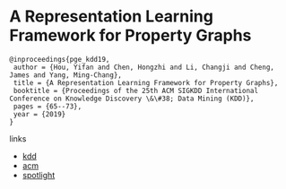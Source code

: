 # A Representation Learning Framework for Property Graphs

```
@inproceedings{pge_kdd19,
 author = {Hou, Yifan and Chen, Hongzhi and Li, Changji and Cheng, James and Yang, Ming-Chang},
 title = {A Representation Learning Framework for Property Graphs},
 booktitle = {Proceedings of the 25th ACM SIGKDD International Conference on Knowledge Discovery \&\#38; Data Mining (KDD)},
 pages = {65--73},
 year = {2019}
} 
```

links
- [kdd](https://www.kdd.org/kdd2019/accepted-papers/view/a-representation-learning-framework-for-property-graphs)
- [acm](https://dl.acm.org/citation.cfm?id=3292500.3330948)
- [spotlight](https://www.youtube.com/watch?v=S8wxl5yIt_c)
